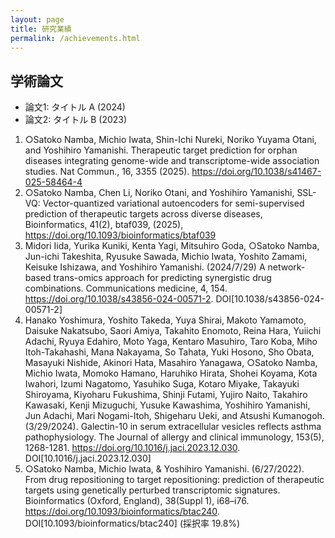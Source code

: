 ```yaml
---
layout: page
title: 研究業績
permalink: /achievements.html
---
```


## 学術論文

- 論文1: タイトル A (2024)
- 論文2: タイトル B (2023)

1.	○Satoko Namba, Michio Iwata, Shin-Ichi Nureki, Noriko Yuyama Otani, and Yoshihiro Yamanishi. Therapeutic target prediction for orphan diseases integrating genome-wide and transcriptome-wide association studies. Nat Commun., 16, 3355 (2025). https://doi.org/10.1038/s41467-025-58464-4
2.	○Satoko Namba, Chen Li, Noriko Otani, and Yoshihiro Yamanishi, SSL-VQ: Vector-quantized variational autoencoders for semi-supervised prediction of therapeutic targets across diverse diseases, Bioinformatics, 41(2), btaf039, (2025), https://doi.org/10.1093/bioinformatics/btaf039
3.	Midori Iida, Yurika Kuniki, Kenta Yagi, Mitsuhiro Goda, ○Satoko Namba, Jun-ichi Takeshita, Ryusuke Sawada, Michio Iwata, Yoshito Zamami, Keisuke Ishizawa, and Yoshihiro Yamanishi. (2024/7/29) A network-based trans-omics approach for predicting synergistic drug combinations. Communications medicine, 4, 154. https://doi.org/10.1038/s43856-024-00571-2. DOI[10.1038/s43856-024-00571-2]
4.	Hanako Yoshimura, Yoshito Takeda, Yuya Shirai, Makoto Yamamoto, Daisuke Nakatsubo, Saori Amiya, Takahito Enomoto, Reina Hara, Yuiichi Adachi, Ryuya Edahiro, Moto Yaga, Kentaro Masuhiro, Taro Koba, Miho Itoh-Takahashi, Mana Nakayama, So Tahata, Yuki Hosono, Sho Obata, Masayuki Nishide, Akinori Hata, Masahiro Yanagawa, ○Satoko Namba, Michio Iwata, Momoko Hamano, Haruhiko Hirata, Shohei Koyama, Kota Iwahori, Izumi Nagatomo, Yasuhiko Suga, Kotaro Miyake, Takayuki Shiroyama, Kiyoharu Fukushima, Shinji Futami, Yujiro Naito, Takahiro Kawasaki, Kenji Mizuguchi, Yusuke Kawashima, Yoshihiro Yamanishi, Jun Adachi, Mari Nogami-Itoh, Shigeharu Ueki, and Atsushi Kumanogoh. (3/29/2024). Galectin-10 in serum extracellular vesicles reflects asthma pathophysiology. The Journal of allergy and clinical immunology, 153(5), 1268-1281. https://doi.org/10.1016/j.jaci.2023.12.030. DOI[10.1016/j.jaci.2023.12.030]
5.	○Satoko Namba, Michio Iwata, & Yoshihiro Yamanishi. (6/27/2022). From drug repositioning to target repositioning: prediction of therapeutic targets using genetically perturbed transcriptomic signatures. Bioinformatics (Oxford, England), 38(Suppl 1), i68–i76. https://doi.org/10.1093/bioinformatics/btac240. DOI[10.1093/bioinformatics/btac240] (採択率 19.8%)

